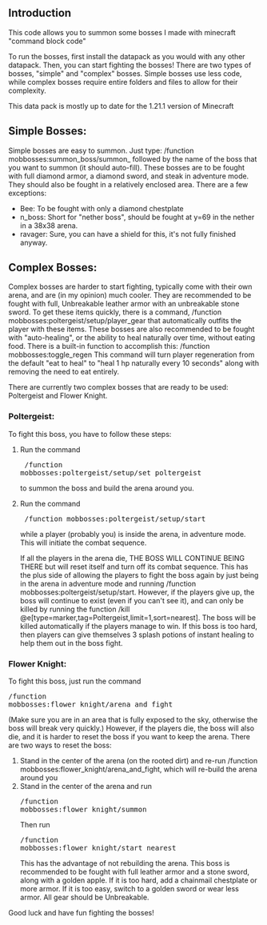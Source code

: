 ## Introduction
This code allows you to summon some bosses I made with minecraft "command block code"

To run the bosses, first install the datapack as you would with any other datapack. Then, you can start fighting the bosses! There are two types of bosses, "simple" and "complex" bosses. Simple bosses use less code, while complex bosses require entire folders and files to allow for their complexity.

This data pack is mostly up to date for the 1.21.1 version of Minecraft

## Simple Bosses:
  Simple bosses are easy to summon. Just type: /function mobbosses:summon_boss/summon_ followed by the name of the boss that you want to summon (it should auto-fill). These bosses are to be fought with full diamond armor, a diamond sword, and steak in adventure mode. They should also be fought in a relatively enclosed area. There are a few exceptions:
  * Bee: To be fought with only a diamond chestplate
  * n_boss: Short for "nether boss", should be fought at y=69 in the nether in a 38x38 arena.
  * ravager: Sure, you can have a shield for this, it's not fully finished anyway.

## Complex Bosses:
  Complex bosses are harder to start fighting, typically come with their own arena, and are (in my opinion) much cooler. They are recommended to be fought with full, Unbreakable leather armor with an unbreakable stone sword. To get these items quickly, there is a command, /function mobbosses:poltergeist/setup/player_gear  that automatically outfits the player with these items. These bosses are also recommended to be fought with "auto-healing", or the ability to heal naturally over time, without eating food. There is a built-in function to accomplish this: /function mobbosses:toggle_regen   This command will turn player regeneration from the default "eat to heal" to "heal 1 hp naturally every 10 seconds" along with removing the need to eat entirely. 
  
  There are currently two complex bosses that are ready to be used: Poltergeist and Flower Knight.
### Poltergeist:
  To fight this boss, you have to follow these steps:
1. Run the command  <pre>  /function mobbosses:poltergeist/setup/set_poltergeist  </pre> to summon the boss and build the arena around you.
2. Run the command <pre> /function mobbosses:poltergeist/setup/start  </pre> while a player (probably you) is inside the arena, in adventure mode. This will initiate the combat sequence.

   If all the players in the arena die, THE BOSS WILL CONTINUE BEING THERE but will reset itself and turn off its combat sequence. This has the plus side of allowing the players to fight the boss again by just being in the arena in adventure mode and running /function mobbosses:poltergeist/setup/start. However, if the players give up, the boss will continue to exist (even if you can't see it), and can only be killed by running the function /kill @e[type=marker,tag=Poltergeist,limit=1,sort=nearest]. The boss will be killed automatically if the players manage to win.
   If this boss is too hard, then players can give themselves 3 splash potions of instant healing to help them out in the boss fight.

### Flower Knight:
  To fight this boss, just run the command <pre>/function mobbosses:flower_knight/arena_and_fight</pre>  (Make sure you are in an area that is fully exposed to the sky, otherwise the boss will break very quickly.) However, if the players die, the boss will also die, and it is harder to reset the boss if you want to keep the arena. There are two ways to reset the boss:
1. Stand in the center of the arena (on the rooted dirt) and re-run  /function mobbosses:flower_knight/arena_and_fight, which will re-build the arena around you
2. Stand in the center of the arena and run <pre>/function mobbosses:flower_knight/summon</pre> Then run <pre>/function mobbosses:flower_knight/start_nearest</pre> This has the advantage of not rebuilding the arena.
   This boss is recommended to be fought with full leather armor and a stone sword, along with a golden apple. If it is too hard, add a chainmail chestplate or more armor. If it is too easy, switch to a golden sword or wear less armor. All gear should be Unbreakable.

Good luck and have fun fighting the bosses!

